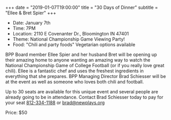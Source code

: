 +++
date = "2019-01-07T19:00:00"
title = "30 Days of Dinner"
subtitle = "Ellee & Bret Spier"
+++
* Date: January 7th
* Time: 7PM
* Location: 2110 E Covenanter Dr., Bloomington IN 47401
* Theme: National Championship Game Viewing Party!
* Food: "Chili and party foods" Vegetarian options available

BPP Board member Ellee Spier and her husband Bret will be opening up their amazing home to anyone wanting an amazing way to watch the National Championship Game of College Football (or if you really love great chili). Ellee is a fantastic chef and uses the freshest ingredients in everything that she prepares. BPP Managing Director Brad Schiesser will be at the event as well as someone who loves both chili and football.

Up to 30 seats are available for this unique event and several people are already going to be in attendance. Contact Brad Schiesser today to pay for your seat  [812-334-1188](tel:+1-812-334-1188) or [brad@newplays.org](mailto:brad@newplays.org)

Price: $50
